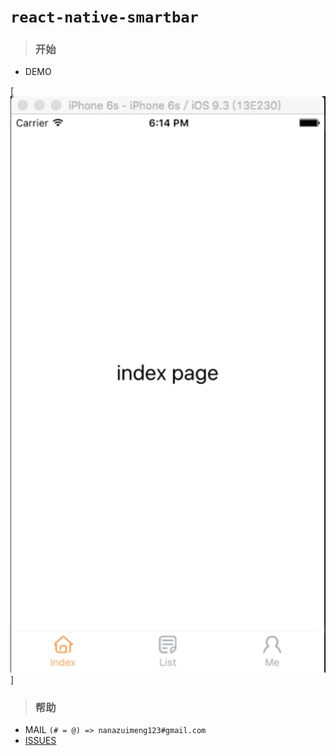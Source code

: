 # `react-native-smartbar`

>### **开始**  

- DEMO

[![Witt Bulter](./example/image/demo.gif)]


  
>### **帮助**      

- MAIL   `(# = @) => nanazuimeng123#gmail.com`
- [ISSUES](https://github.com/WittBulter/react-native-smartbar/issues)




















